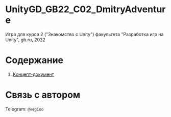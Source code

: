 # UnityGD_GB22_C02_DmitryAdventure
Игра для курса 2 ("Знакомство с Unity") факультета "Разработка игр на Unity", gb.ru, 2022

# Содержание 

1. [Концепт-документ](Docs/Concept.md)



# Связь с автором 
Telegram: `@vegioo`


